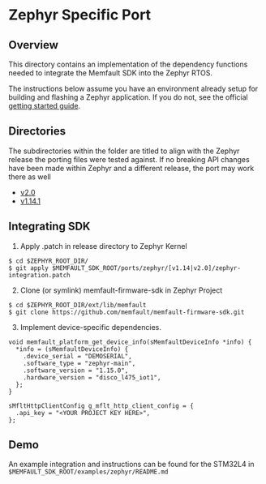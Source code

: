 # Zephyr Specific Port

## Overview

This directory contains an implementation of the dependency functions needed to
integrate the Memfault SDK into the Zephyr RTOS.

The instructions below assume you have an environment already setup for building
and flashing a Zephyr application. If you do not, see the official
[getting started guide](https://docs.zephyrproject.org/2.0.0/getting_started/index.html#build-hello-world).

## Directories

The subdirectories within the folder are titled to align with the Zephyr release
the porting files were tested against. If no breaking API changes have been made
within Zephyr and a different release, the port may work there as well

- [v2.0](https://github.com/zephyrproject-rtos/zephyr/tree/v2.0-branch)
- [v1.14.1](https://github.com/memfault/zephyr/tree/v1.14-branch)

## Integrating SDK

1. Apply .patch in release directory to Zephyr Kernel

```
$ cd $ZEPHYR_ROOT_DIR/
$ git apply $MEMFAULT_SDK_ROOT/ports/zephyr/[v1.14|v2.0]/zephyr-integration.patch
```

2. Clone (or symlink) memfault-firmware-sdk in Zephyr Project

```
$ cd $ZEPHYR_ROOT_DIR/ext/lib/memfault
$ git clone https://github.com/memfault/memfault-firmware-sdk.git
```

3. Implement device-specific dependencies.

```
void memfault_platform_get_device_info(sMemfaultDeviceInfo *info) {
  *info = (sMemfaultDeviceInfo) {
    .device_serial = "DEMOSERIAL",
    .software_type = "zephyr-main",
    .software_version = "1.15.0",
    .hardware_version = "disco_l475_iot1",
  };
}
```

```
sMfltHttpClientConfig g_mflt_http_client_config = {
  .api_key = "<YOUR PROJECT KEY HERE>",
};
```

## Demo

An example integration and instructions can be found for the STM32L4 in
`$MEMFAULT_SDK_ROOT/examples/zephyr/README.md`

